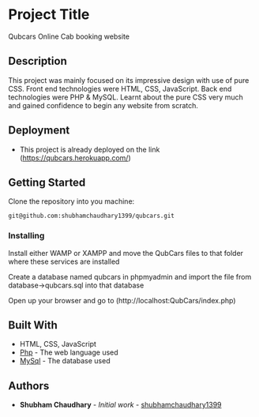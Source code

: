 # Project Title

Qubcars Online Cab booking website

## Description

This project was mainly focused on its impressive design with use of pure CSS. Front end technologies were HTML, CSS, JavaScript. Back end technologies were PHP & MySQL. Learnt about the pure CSS very much and gained confidence to begin any website from scratch.

## Deployment

- This project is already deployed on the link (https://qubcars.herokuapp.com/)

## Getting Started

Clone the repository into you machine:

```
git@github.com:shubhamchaudhary1399/qubcars.git
```

### Installing

Install either WAMP or XAMPP and move the QubCars files to that folder where these services are installed

Create a database named qubcars in phpmyadmin and import the file from database->qubcars.sql into that database

Open up your browser and go to (http://localhost:QubCars/index.php)


## Built With
- HTML, CSS, JavaScript
- [Php](https://www.php.net/) - The web language used
- [MySql](https://dev.mysql.com/) - The database used

## Authors

- **Shubham Chaudhary** - _Initial work_ - [shubhamchaudhary1399](https://github.com/shubhamchaudhary1399)
